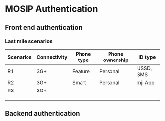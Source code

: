 # MOSIP Authentication

## Front end authentication

### Last mile scenarios

| Scenarios | Connectivity | Phone type | Phone ownership | ID type   |
| --------- | ------------ | ---------- | --------------- | --------- |
| R1        | 3G+          | Feature    | Personal        | USSD, SMS |
| R2        | 3G+          | Smart      | Personal        | Inji App  |
| R3        | 3G+          |            |                 |           |
|           |              |            |                 |           |
|           |              |            |                 |           |
|           |              |            |                 |           |

## Backend authentication
